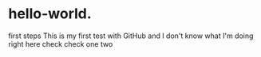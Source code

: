 # hello-world.
first steps
This is my first test with GitHub and I don't know what I'm doing right here
check check one two
